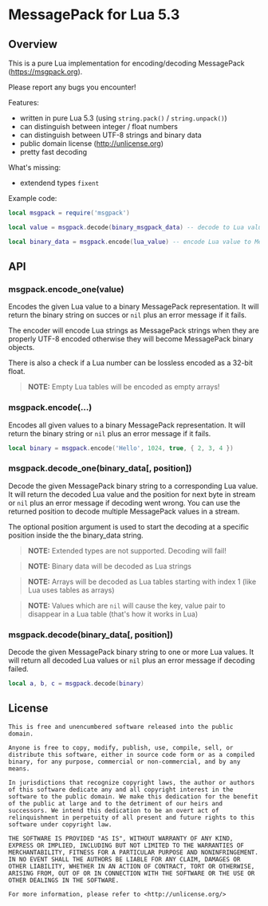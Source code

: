 # MessagePack for Lua 5.3

## Overview

This is a pure Lua implementation for encoding/decoding MessagePack (https://msgpack.org).

Please report any bugs you encounter!

Features:
- written in pure Lua 5.3 (using ```string.pack()``` / ```string.unpack()```)
- can distinguish between integer / float numbers
- can distinguish between UTF-8 strings and binary data
- public domain license (http://unlicense.org)
- pretty fast decoding

What's missing:
- extendend types ```fixent```

Example code:
```lua
local msgpack = require('msgpack')

local value = msgpack.decode(binary_msgpack_data) -- decode to Lua value

local binary_data = msgpack.encode(lua_value) -- encode Lua value to MessagePack
```

## API

### msgpack.encode_one(value)
Encodes the given Lua value to a binary MessagePack representation. It will return the binary string on succes or ```nil``` plus an error message if it fails.

The encoder will encode Lua strings as MessagePack strings when they are properly UTF-8 encoded otherwise they will become MessagePack binary objects.

There is also a check if a Lua number can be lossless encoded as a 32-bit float.

> **NOTE:** Empty Lua tables will be encoded as empty arrays!

### msgpack.encode(...)
Encodes all given values to a binary MessagePack representation. It will return the binary string or ```nil``` plus an error message if it fails.

```lua
local binary = msgpack.encode('Hello', 1024, true, { 2, 3, 4 })
```

### msgpack.decode_one(binary_data[, position])
Decode the given MessagePack binary string to a corresponding Lua value. It will return the decoded Lua value and the position for next byte in stream
or ```nil``` plus an error message if decoding went wrong. You can use the returned position to decode multiple MessagePack values in a stream.

The optional position argument is used to start the decoding at a specific position inside the the binary_data string.

> **NOTE:** Extended types are not supported. Decoding will fail!

> **NOTE:** Binary data will be decoded as Lua strings

> **NOTE:** Arrays will be decoded as Lua tables starting with index 1 (like Lua uses tables as arrays)

> **NOTE:** Values which are ```nil``` will cause the key, value pair to disappear in a Lua table (that's how it works in Lua)

### msgpack.decode(binary_data[, position])
Decode the given MessagePack binary string to one or more Lua values. It will return all decoded Lua values or ```nil``` plus an error message if decoding failed.

```lua
local a, b, c = msgpack.decode(binary)
```

## License
```
This is free and unencumbered software released into the public domain.

Anyone is free to copy, modify, publish, use, compile, sell, or
distribute this software, either in source code form or as a compiled
binary, for any purpose, commercial or non-commercial, and by any
means.

In jurisdictions that recognize copyright laws, the author or authors
of this software dedicate any and all copyright interest in the
software to the public domain. We make this dedication for the benefit
of the public at large and to the detriment of our heirs and
successors. We intend this dedication to be an overt act of
relinquishment in perpetuity of all present and future rights to this
software under copyright law.

THE SOFTWARE IS PROVIDED "AS IS", WITHOUT WARRANTY OF ANY KIND,
EXPRESS OR IMPLIED, INCLUDING BUT NOT LIMITED TO THE WARRANTIES OF
MERCHANTABILITY, FITNESS FOR A PARTICULAR PURPOSE AND NONINFRINGEMENT.
IN NO EVENT SHALL THE AUTHORS BE LIABLE FOR ANY CLAIM, DAMAGES OR
OTHER LIABILITY, WHETHER IN AN ACTION OF CONTRACT, TORT OR OTHERWISE,
ARISING FROM, OUT OF OR IN CONNECTION WITH THE SOFTWARE OR THE USE OR
OTHER DEALINGS IN THE SOFTWARE.

For more information, please refer to <http://unlicense.org/>
```
